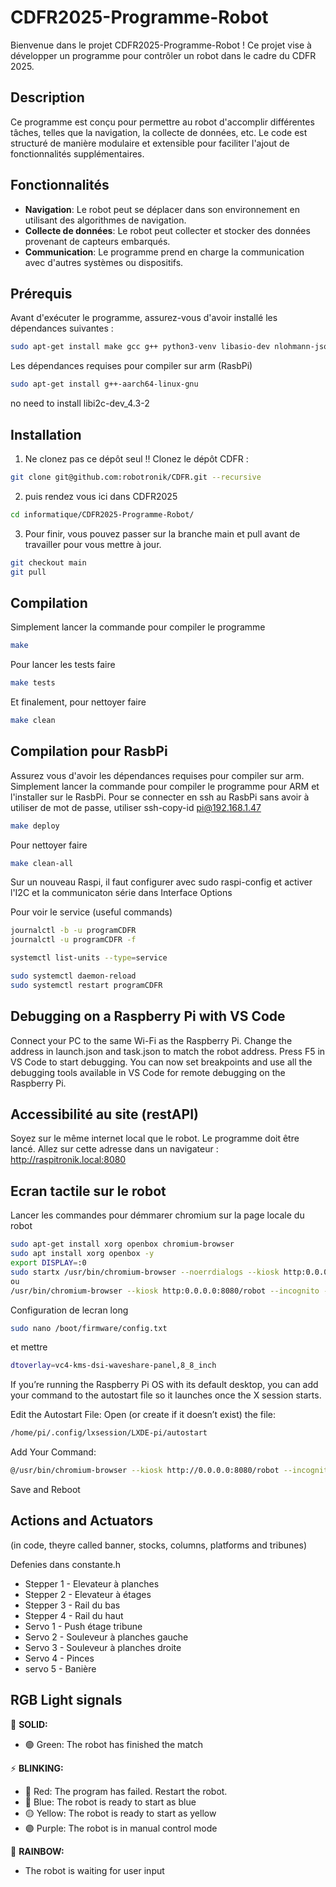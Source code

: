 # CDFR2025-Programme-Robot

Bienvenue dans le projet CDFR2025-Programme-Robot ! Ce projet vise à développer un programme pour contrôler un robot dans le cadre du CDFR 2025.

## Description

Ce programme est conçu pour permettre au robot d'accomplir différentes tâches, telles que la navigation, la collecte de données, etc. Le code est structuré de manière modulaire et extensible pour faciliter l'ajout de fonctionnalités supplémentaires.

## Fonctionnalités

- **Navigation**: Le robot peut se déplacer dans son environnement en utilisant des algorithmes de navigation.
- **Collecte de données**: Le robot peut collecter et stocker des données provenant de capteurs embarqués.
- **Communication**: Le programme prend en charge la communication avec d'autres systèmes ou dispositifs.

## Prérequis

Avant d'exécuter le programme, assurez-vous d'avoir installé les dépendances suivantes :

```bash
sudo apt-get install make gcc g++ python3-venv libasio-dev nlohmann-json3-dev
```

Les dépendances requises pour compiler sur arm (RasbPi)

```bash
sudo apt-get install g++-aarch64-linux-gnu
```
no need to install libi2c-dev_4.3-2

## Installation

1. Ne clonez pas ce dépôt seul !! Clonez le dépôt CDFR : 
```bash
git clone git@github.com:robotronik/CDFR.git --recursive
```
2. puis rendez vous ici dans CDFR2025

```bash
cd informatique/CDFR2025-Programme-Robot/ 
```
3. Pour finir, vous pouvez passer sur la branche main et pull avant de travailler pour vous mettre à jour.
```bash
git checkout main
git pull 
```

## Compilation

Simplement lancer la commande pour compiler le programme

```bash
make
```

Pour lancer les tests faire

```bash
make tests
```

Et finalement, pour nettoyer faire

```bash
make clean
```

## Compilation pour RasbPi

Assurez vous d'avoir les dépendances requises pour compiler sur arm.
Simplement lancer la commande pour compiler le programme pour ARM et l'installer sur le RasbPi.
Pour se connecter en ssh au RasbPi sans avoir à utiliser de mot de passe, utiliser
ssh-copy-id pi@192.168.1.47

```bash
make deploy
```

Pour nettoyer faire

```bash
make clean-all
```

Sur un nouveau Raspi, il faut configurer avec
sudo raspi-config
et activer l'I2C et la communicaton série dans Interface Options

Pour voir le service (useful commands)
```bash
journalctl -b -u programCDFR
journalctl -u programCDFR -f

systemctl list-units --type=service

sudo systemctl daemon-reload
sudo systemctl restart programCDFR
```

## Debugging on a Raspberry Pi with VS Code

Connect your PC to the same Wi-Fi as the Raspberry Pi.
Change the address in launch.json and task.json to match the robot address.
Press F5 in VS Code to start debugging.
You can now set breakpoints and use all the debugging tools available in VS Code for remote debugging on the Raspberry Pi.

## Accessibilité au site (restAPI)

Soyez sur le même internet local que le robot. Le programme doit être lancé.
Allez sur cette adresse dans un navigateur : http://raspitronik.local:8080

## Ecran tactile sur le robot

Lancer les commandes pour démmarer chromium sur la page locale du robot
```bash
sudo apt-get install xorg openbox chromium-browser
sudo apt install xorg openbox -y
export DISPLAY=:0
sudo startx /usr/bin/chromium-browser --noerrdialogs --kiosk http:0.0.0.0:8080/robot --incognito --disable-extensions --no-sandbox
ou
/usr/bin/chromium-browser --kiosk http:0.0.0.0:8080/robot --incognito --disable-extensions
```

Configuration de lecran long
```bash
sudo nano /boot/firmware/config.txt
```
et mettre 
```bash
dtoverlay=vc4-kms-dsi-waveshare-panel,8_8_inch
```


If you’re running the Raspberry Pi OS with its default desktop, you can add your command to the autostart file so it launches once the X session starts.

Edit the Autostart File:
Open (or create if it doesn’t exist) the file:

```bash
/home/pi/.config/lxsession/LXDE-pi/autostart
```
Add Your Command:

```bash
@/usr/bin/chromium-browser --kiosk http://0.0.0.0:8080/robot --incognito --disable-extensions
```
Save and Reboot

## Actions and Actuators

(in code, theyre called banner, stocks, columns, platforms and tribunes)

Defenies dans constante.h
- Stepper 1 - Elevateur à planches
- Stepper 2 - Elevateur à étages
- Stepper 3 - Rail du bas
- Stepper 4 - Rail du haut
- Servo 1 - Push étage tribune
- Servo 2 - Souleveur à planches gauche
- Servo 3 - Souleveur à planches droite
- Servo 4 - Pinces
- servo 5 - Banière

## RGB Light signals

🔵 **SOLID:**  
- 🟢 Green: The robot has finished the match  

⚡ **BLINKING:**  
- 🔴 Red: The program has failed. Restart the robot.  
- 🔵 Blue: The robot is ready to start as blue  
- 🟡 Yellow: The robot is ready to start as yellow  
- 🟣 Purple: The robot is in manual control mode  

🌈 **RAINBOW:**  
- The robot is waiting for user input